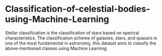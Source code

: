 # Classification-of-celestial-bodies-using-Machine-Learning
Stellar classification is the classification of stars based on spectral characteristics. The classification scheme of galaxies, stars, and quasars is one of the most fundamental in astronomy, this dataset aims to classify the above-mentioned classes using Machine Learning

